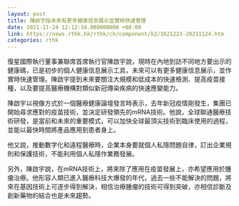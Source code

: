 ```yaml
---
layout: post
title: 陳啟宇指未來有更多健康信息展示並實時快速管理
date: 2021-11-24 12:12:34.000000000 +08:00
link: https://news.rthk.hk/rthk/ch/component/k2/1621223-20211124.htm
categories: rthk
---
```


復星國際執行董事兼聯席首席執行官陳啟宇說，現時在內地到訪不同地方要出示的健康碼，已是初步的個人健康信息展示工具，未來可以有更多健康信息展示，並作實時快速管理。陳啟宇提到未來要關注大規模和低成本的快速檢測、提高疫苗接種，以及要提高醫療機構對類似新冠傳染疾病的快速應變能力。

陳啟宇以視像方式於一個醫療健康論壇發言時表示，去年新冠疫情剛發生，集團已開始尋求應對的疫苗技術，並決定研發領先的mRNA技術。他說，全球聯通醫療技術研發，是當前和未來的重要模式，可以加快全球最頂尖技術到臨床使用的過程，並能以最快時間將產品應用到患者身上。

他又說，推動數字化和遠程醫療時，企業本身要就個人私隱問題自律，訂出企業規則和保護技術，不能利用個人私隱作業務發展。

另外，陳啟宇說，在mRNA技術上，將來除了應用在疫苗發展上，亦希望應用於腫瘤治療。他形容人類已進入醫療科技大爆發的年代，過去一些不能解決的問題，將來在基因技術上可逐步得到解決，相信治療腫瘤的技術可得到突破，亦相信診斷及創新藥物的結合也是未來趨勢。
